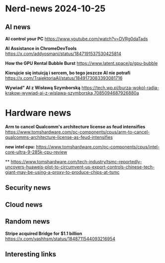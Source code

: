 # Nerd-news 2024-10-25

## AI news

**AI control your PC**
https://www.youtube.com/watch?v=DVRg0daTads

**AI Assistance in ChromeDevTools**
https://x.com/addyosmani/status/1847191537530425814

**How the GPU Rental Bubble Burst**
https://www.latent.space/p/gpu-bubble

**Kierujcie się intuicją i sercem, bo tego jeszcze AI nie potrafi**
https://x.com/TrajektoriaAI/status/1849173083393081716

**Wywiad" AI z Wisławą Szymborską**
https://tech.wp.pl/burza-wokol-radia-krakow-wywiad-ai-z-wislawa-szymborska,7085094687926880a

# Hardware news

**Arm to cancel Qualcomm's architecture license as feud intensifies**
https://www.tomshardware.com/pc-components/cpus/arm-to-cancel-qualcomms-architecture-license-as-feud-intensifies

**new intel cpu:**
https://www.tomshardware.com/pc-components/cpus/intel-core-ultra-9-285k-cpu-review

**
https://www.tomshardware.com/tech-industry/tsmc-reportedly-uncovers-huaweis-plot-to-circumvent-us-export-controls-chinese-tech-giant-may-be-using-a-proxy-to-produce-chips-at-tsmc


## Security news

## Cloud news

## Random news

**Stripe acquired Bridge for $1.1 billion**
https://x.com/yashhsm/status/1848711544093216954

## Interesting links

